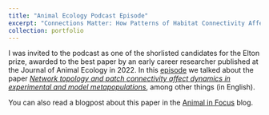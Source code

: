 ```yaml
---
title: "Animal Ecology Podcast Episode"
excerpt: "Connections Matter: How Patterns of Habitat Connectivity Affect Population Dynamics"
collection: portfolio
---
```


I was invited to the podcast as one of the shorlisted candidates for the Elton prize, awarded to the best paper by an early career researcher published at the Journal of Animal Ecology in 2022. In this <a href='https://open.spotify.com/episode/4B8WVMHMBMzsuCspiJI6g8?si=ATT9MnHdSf6y07XFWmTBtw'> episode</a> we talked about the paper <a href='https://besjournals.onlinelibrary.wiley.com/doi/epdf/10.1111/1365-2656.13647'> *Network topology and patch connectivity affect dynamics in experimental and model metapopulations*</a>, among other things (in English).

You can also read a blogpost about this paper in the  <a href='https://animalecologyinfocus.com/2022/01/04/connections-matter-how-patterns-of-habitat-connectivity-affect-population-dynamics/' > Animal in Focus</a> blog.